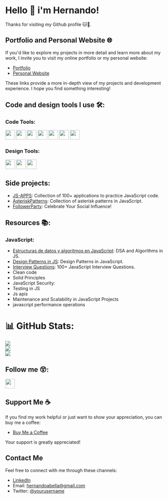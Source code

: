# Hello 👋 i'm Hernando!
Thanks for visiting my Github profile 🐱🐙.

## Portfolio and Personal Website 🌐

If you'd like to explore my projects in more detail and learn more about my work, I invite you to visit my online portfolio or my personal website:

- [Portfolio](https://hernandoabella.github.io/portfolio/)
- [Personal Website](https://www.hernandoabella.dev)

These links provide a more in-depth view of my projects and development experience. I hope you find something interesting!

## Code and design tools I use 🛠️:

### Code Tools:
<span><img src="https://cdn.jsdelivr.net/gh/devicons/devicon/icons/html5/html5-original.svg" width="30px"/></span>
<span><img src="https://cdn.jsdelivr.net/gh/devicons/devicon/icons/css3/css3-original.svg" width="30px"/></span>
<span><img src="https://cdn.jsdelivr.net/gh/devicons/devicon/icons/javascript/javascript-original.svg" width="30px"/></span>
<span><img src="https://cdn.jsdelivr.net/gh/devicons/devicon/icons/tailwindcss/tailwindcss-plain.svg" width="30px"/></span> 
<span><img src="https://cdn.jsdelivr.net/gh/devicons/devicon/icons/typescript/typescript-original.svg" width="30px"/></span>
<span><img src="https://cdn.jsdelivr.net/gh/devicons/devicon/icons/react/react-original.svg" width="30px"/></span>
<span><img src="https://cdn.jsdelivr.net/gh/devicons/devicon/icons/nextjs/nextjs-original.svg" width="30px"/>
</span>

### Design Tools:
<span><img src="https://cdn.jsdelivr.net/gh/devicons/devicon/icons/canva/canva-original.svg" width="30px"/></span>
<span><img src="https://cdn.jsdelivr.net/gh/devicons/devicon/icons/figma/figma-original.svg" width="30px"/></span>
<span><img src="https://cdn.jsdelivr.net/gh/devicons/devicon/icons/illustrator/illustrator-plain.svg" width="30px"/></span>

## Side projects:
- [JS-APPS](https://github.com/hernandoabella/js-apps): Collection of 100+ applications to practice JavaScript code.
- [AsteriskPatterns](https://github.com/hernandoabella/asteriskpatterns): Collection of asterisk patterns in JavaScript.
- [FollowerParty](https://github.com/hernandoabella/followerparty): Celebrate Your Social Influence!

## Resources 📚:

### JavaScript:
- [Estructuras de datos y algoritmos en JavaScript](https://github.com/hernandoabella/dsa-in-js): DSA and Algorithms in JS. 
- [Design Patterns in JS](https://github.com/hernandoabella/design-patterns-in-javascript): Design Patterns in JavaScript.
- [Interview Questions](https://github.com/hernandoabella/interview-questions-js): 100+ JavaScript Interview Questions.
- Clean code
- Solid Principles
- JavaScript Security:
- Testing in JS
- Js apis
- Maintenance and Scalability in JavaScript Projects
- javascript performance operations

# 📊 GitHub Stats:
![](https://github-readme-stats.vercel.app/api?username=hernandoabella&theme=dark&hide_border=false&include_all_commits=false&count_private=false)<br/>
![](https://github-readme-streak-stats.herokuapp.com/?user=hernandoabella&theme=dark&hide_border=false)<br/>
![](https://github-readme-stats.vercel.app/api/top-langs/?username=hernandoabella&theme=dark&hide_border=false&include_all_commits=false&count_private=false&layout=compact)

## Follow me 😲:

[<img src="https://cdn-icons-png.flaticon.com/512/2504/2504947.png" width="30px"/>](https://www.twitter.com/hernandoabella)

## Support Me ☕

If you find my work helpful or just want to show your appreciation, you can buy me a coffee:

- [Buy Me a Coffee](https://www.buymeacoffee.com/yourusername)

Your support is greatly appreciated!

## Contact Me

Feel free to connect with me through these channels:

- [LinkedIn](https://linkedin.com/in/hernandoabella)
- Email: hernandoabella@gmail.com
- Twitter: [@yourusername](https://twitter.com/hernandoabella)
